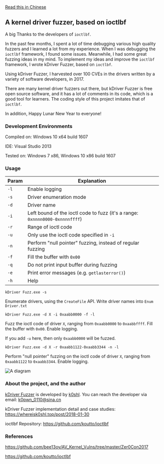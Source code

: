 [Read this in Chinese](README.md)

## A kernel driver fuzzer, based on ioctlbf

A big Thanks to the developers of `ioctlbf`.

In the past few months, I spent a lot of time debugging various high quality fuzzers and I learned a lot from my experience. When I was debugging the `ioctlbf` framework, I found some issues. Meanwhile, I had some great fuzzing ideas in my mind. To implement my ideas and improve the `ioctlbf` framework, I wrote kDriver Fuzzer, based on `ioctlbf`.

Using kDriver Fuzzer, I harvested over 100 CVEs in the drivers written by a variety of software developers, in 2017.

There are many kernel driver fuzzers out there, but kDriver Fuzzer is free open source software, and it has a lot of comments in its code, which is a good tool for learners. The coding style of this project imitates that of `ioctlbf`.

In addition, Happy Lunar New Year to everyone!

### Development Environments

Compiled on: Windows 10 x64 build 1607

IDE: Visual Studio 2013

Tested on: Windows 7 x86, Windows 10 x86 build 1607

### Usage

| Param | Explanation    |
|-------|----------------|
| `-l`  | Enable logging |
| `-s`  | Driver enumeration mode |
| `-d`  | Driver name |
| `-i`  | Left bound of the ioctl code to fuzz (it's a range: `0xnnnn0000-0xnnnnffff`) |
| `-r`  | Range of ioctl code |
| `-u`  | Only use the ioctl code specified in `-i` |
| `-n`  | Perform "null pointer" fuzzing, instead of regular fuzzing |
| `-f`  | Fill the buffer with `0x00` |
| `-q`  | Do not print input buffer during fuzzing |
| `-e`  | Print error messages (e.g. `getlasterror()`) |
| `-h`  | Help |


```
kDriver Fuzz.exe -s
```

Enumerate drivers, using the `CreateFile` API. Write driver names into `Enum Driver.txt`


```
kDriver Fuzz.exe -d X -i 0xaabb0000 -f -l
```

Fuzz the ioctl code of driver `X`, ranging from `0xaabb0000` to `0xaabbffff`. Fill the buffer with `0x00`. Enable logging.

If you add `-u` here, then only `0xaabb0000` will be fuzzed.


```
kDriver Fuzz.exe -d X -r 0xaabb1122-0xaabb3344 -n -l
```

Perform "null pointer" fuzzing on the ioctl code of driver `X`, ranging from `0xaabb1122` to `0xaabb3344`. Enable logging.

![A diagram](https://github.com/k0keoyo/kDriver-Fuzzer/blob/master/framework.png)


### About the project, and the author

[kDriver Fuzzer](https://github.com/k0keoyo/kDriver-Fuzzer) is developed by [k0shl](https://whereisk0shl.top). You can reach the developer via email: k0pwn_0110@sina.cn

kDriver Fuzzer implementation detail and case studies: https://whereisk0shl.top/post/2018-01-30

ioctlbf Repository: https://github.com/koutto/ioctlbf

### References

https://github.com/bee13oy/AV_Kernel_Vulns/tree/master/Zer0Con2017

https://github.com/koutto/ioctlbf
